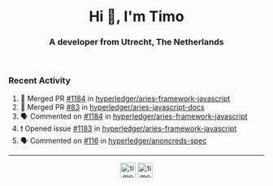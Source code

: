 <h1 align="center">Hi 👋, I'm Timo</h1>
<h3 align="center">A developer from Utrecht, The Netherlands</h3>
<br/>
<!-- https://github.com/rahuldkjain/github-profile-readme-generator --!>

<!--  <p align="left"><img src="https://github-readme-stats.vercel.app/api?username=timoglastra&show_icons=true&count_private=true&" alt="timoglastra" /></p> --!>

<!--
Github language stats
<p align="left"><img src="https://github-readme-stats.vercel.app/api/top-langs/?username=timoglastra&layout=compact" alt="timoglastra" /><p>
-->

<!-- Codestats language stats -->
<!-- <p align="left"><img src="https://codestats-readme.vercel.app/api/top-langs/?username=timoglastra&layout=compact&language_count=12" alt="timoglastra" /><p>    --!>
  
<h3>Recent Activity</h3>

<!--START_SECTION:activity-->
1. 🎉 Merged PR [#1184](https://github.com/hyperledger/aries-framework-javascript/pull/1184) in [hyperledger/aries-framework-javascript](https://github.com/hyperledger/aries-framework-javascript)
2. 🎉 Merged PR [#83](https://github.com/hyperledger/aries-javascript-docs/pull/83) in [hyperledger/aries-javascript-docs](https://github.com/hyperledger/aries-javascript-docs)
3. 🗣 Commented on [#1184](https://github.com/hyperledger/aries-framework-javascript/issues/1184) in [hyperledger/aries-framework-javascript](https://github.com/hyperledger/aries-framework-javascript)
4. ❗️ Opened issue [#1183](https://github.com/hyperledger/aries-framework-javascript/issues/1183) in [hyperledger/aries-framework-javascript](https://github.com/hyperledger/aries-framework-javascript)
5. 🗣 Commented on [#116](https://github.com/hyperledger/anoncreds-spec/issues/116) in [hyperledger/anoncreds-spec](https://github.com/hyperledger/anoncreds-spec)
<!--END_SECTION:activity-->

---

<p align="center">
<a href="https://twitter.com/timoglastra" target="blank"><img align="center" src="https://cdn.jsdelivr.net/npm/simple-icons@3.0.1/icons/twitter.svg" alt="timoglastra" height="30" width="30" /></a>
<a href="https://linkedin.com/in/timoglastra" target="blank"><img align="center" src="https://cdn.jsdelivr.net/npm/simple-icons@3.0.1/icons/linkedin.svg" alt="timoglastra" height="30" width="30" /></a>
</p>



